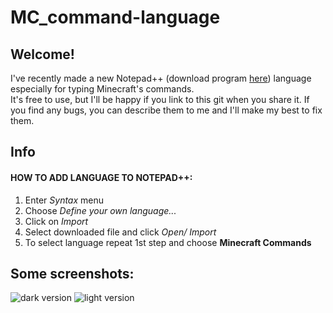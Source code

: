 # MC_command-language

## Welcome!
I've recently made a new Notepad++ (download program [here](https://notepad-plus-plus.org/download/))  language especially for typing Minecraft's commands.  
It's free to use, but I'll be happy if you link to this git when you share it.
If you find any bugs, you can describe them to me and I'll make my best to fix them. 

## Info

#### HOW TO ADD LANGUAGE TO NOTEPAD++: 
1. Enter *Syntax* menu  
1. Choose *Define your own language...*  
1. Click on *Import*  
1. Select downloaded file and click *Open/ Import*  
1. To select language repeat 1st step and choose **Minecraft Commands**  


## Some screenshots:

![dark version](http://www.mediafire.com/convkey/ea01/jieb3lnco8ra083zg.jpg)
![light version](http://www.mediafire.com/convkey/6e15/w69d4735o5vii4nzg.jpg)
